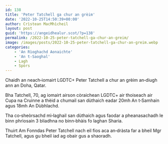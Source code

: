 ```yaml
---
id: 138
title: 'Peter Tatchell ga chur an grèim'
date: '2022-10-25T14:50:39+00:00'
author: Crìstean MacMhìcheil
layout: post
guid: 'https://angeidhealur.scot/?p=138'
permalink: /2022-10-25-peter-tatchell-ga-chur-an-greim/
image: /images/posts/2022-10-25-peter-tatchell-ga-chur-an-greim.webp
categories:
    - 'An Rìoghachd Aonaichte'
    - 'An t-Saoghal'
    - Lagh
    - Spòrs
---
```


Chaidh an neach‑iomairt LGDTC+ Peter Tatchell a chur an grèim an‑diugh ann an Doha, Qatar.

Bha Tatchell, 70, ag iomairt airson còraichean LGDTC+ air thoiseach air Cupa na Cruinne a thèid a chumail san dùthaich eadar 20mh An t‑Samhain agus 18mh An Dùbhlachd.

Tha co‑sheòrsachd mì‑laghail san dùthaich agus faodar a pheanasachadh le binn phrìosain 3 bliadhna no binn‑bhàis fo laghan Sharia.

Thuirt Am Fonndas Peter Tatchell nach eil fios aca an‑dràsta far a bheil Mgr Tatchell, agus gu bheil iad ag obair gus a shaoradh.
